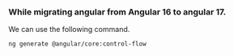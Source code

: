 <h3>While migrating angular from Angular 16 to angular 17.</h3>
<p>We can use the following command.</p> 

```bash
ng generate @angular/core:control-flow
